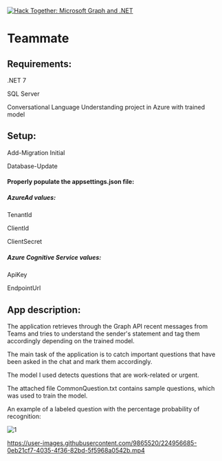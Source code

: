 [![Hack Together: Microsoft Graph and .NET](https://img.shields.io/badge/Microsoft%20-Hack--Together-orange?style=for-the-badge&logo=microsoft)](https://github.com/microsoft/hack-together)

# Teammate

## Requirements:

.NET 7

SQL Server

Conversational Language Understanding project in Azure with trained model

## Setup:

Add-Migration Initial

Database-Update

#### Properly populate the appsettings.json file:

##### AzureAd values:

TenantId

ClientId

ClientSecret

##### Azure Cognitive Service values:

ApiKey

EndpointUrl

## App description:

The application retrieves through the Graph API recent messages from Teams and tries to understand the sender's statement and tag them accordingly depending on the trained model.

The main task of the application is to catch important questions that have been asked in the chat and mark them accordingly.

The model I used detects questions that are work-related or urgent.

The attached file CommonQuestion.txt contains sample questions, which was used to train the model.

An example of a labeled question with the percentage probability of recognition:

![1](https://user-images.githubusercontent.com/9865520/224850955-ecee012d-e9fe-419a-adbb-d5ef10011076.png)


https://user-images.githubusercontent.com/9865520/224956685-0eb21cf7-4035-4f36-82bd-5f5968a0542b.mp4

